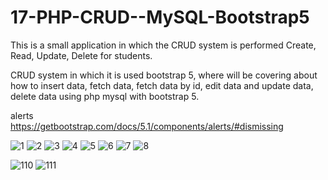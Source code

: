 # 17-PHP-CRUD--MySQL-Bootstrap5
This is a small application in which the CRUD system is performed Create, Read, Update, Delete for students. <br>

CRUD system in which it is used bootstrap 5, where will be covering about how to insert data, fetch data, fetch data by id, edit data and update data, delete data using php mysql with bootstrap 5.  <br>

alerts <br>
https://getbootstrap.com/docs/5.1/components/alerts/#dismissing   <br>

![1](https://user-images.githubusercontent.com/56784702/219748857-6b626af7-0f7e-4f6b-9f06-d6768f5473ab.png)
![2](https://user-images.githubusercontent.com/56784702/219748872-07ab2c61-6339-40b3-a899-d93138529d6c.png)
![3](https://user-images.githubusercontent.com/56784702/219748878-5be2b00e-f700-4048-8133-c3939d28fb17.png)
![4](https://user-images.githubusercontent.com/56784702/219748885-0a89adb6-3ebc-4138-be32-a93f696dc723.png)
![5](https://user-images.githubusercontent.com/56784702/219748908-1510a738-ce91-4f38-921b-14bb38fd8bbd.png)
![6](https://user-images.githubusercontent.com/56784702/219748917-9147216a-19fa-4190-8a5d-ba522f7f6d9f.png)
![7](https://user-images.githubusercontent.com/56784702/219748934-cb78b8da-d8bc-45cd-86bd-4fe9539a276d.png)
![8](https://user-images.githubusercontent.com/56784702/219750869-afbbcc76-c3ea-4eca-82a8-f22b0e23660b.png)

![110](https://user-images.githubusercontent.com/56784702/219748947-aef770d3-4bab-4351-b07e-a669a8ebb28f.png)
![111](https://user-images.githubusercontent.com/56784702/219748972-6fc9caa5-21f9-4e58-9480-6bcccd6b82c3.png)

